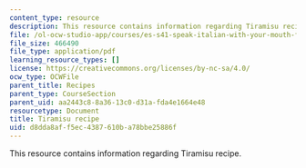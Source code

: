 ```yaml
---
content_type: resource
description: This resource contains information regarding Tiramisu recipe.
file: /ol-ocw-studio-app/courses/es-s41-speak-italian-with-your-mouth-full-spring-2012/d8dda8aff5ec4387610ba78bbe25886f_MITES_S41S12_recipe_9.pdf
file_size: 466490
file_type: application/pdf
learning_resource_types: []
license: https://creativecommons.org/licenses/by-nc-sa/4.0/
ocw_type: OCWFile
parent_title: Recipes
parent_type: CourseSection
parent_uid: aa2443c8-8a36-13c0-d31a-fda4e1664e48
resourcetype: Document
title: Tiramisu recipe
uid: d8dda8af-f5ec-4387-610b-a78bbe25886f
---
```

This resource contains information regarding Tiramisu recipe.
